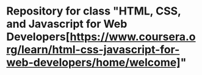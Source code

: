 # Repository for class "HTML, CSS, and Javascript for Web Developers[https://www.coursera.org/learn/html-css-javascript-for-web-developers/home/welcome]"

